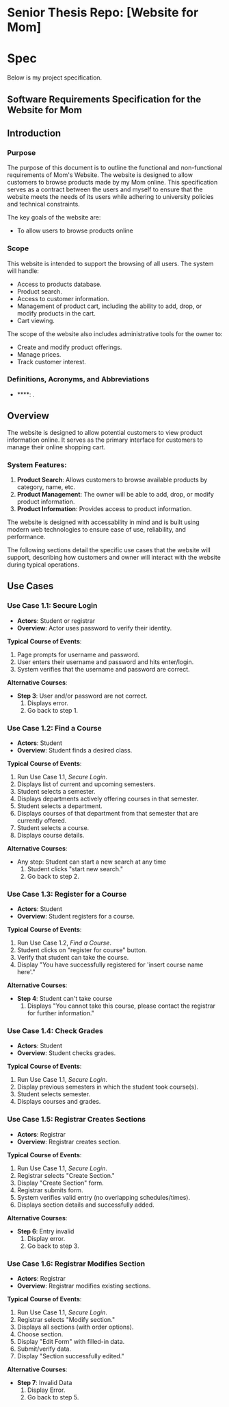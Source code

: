 # Senior Thesis Repo: [Website for Mom]

# Spec

Below is my project specification.  

## Software Requirements Specification for the Website for Mom

## Introduction

### Purpose
The purpose of this document is to outline the functional and non-functional requirements of Mom's Website. The website is designed to allow customers to browse products made by my Mom online.  This specification serves as a contract between the users and myself to ensure that the website meets the needs of its users while adhering to university policies and technical constraints.

The key goals of the website are:
- To allow users to browse products online

### Scope
This website is intended to support the browsing of all users. The system will handle:
- Access to products database.
- Product search.
- Access to customer information.
- Management of product cart, including the ability to add, drop, or modify products in the cart.
- Cart viewing.

The scope of the website also includes administrative tools for the owner to:
- Create and modify product offerings.
- Manage prices.
- Track customer interest.

### Definitions, Acronyms, and Abbreviations
- ****: .


## Overview
The website is designed to allow potential customers to view product information online. It serves as the primary interface for customers to manage their online shopping cart.

### System Features:
1. **Product Search**: Allows customers to browse available products by category, name, etc.
2. **Product Management**: The owner will be able to add, drop, or modify product information. 
3. **Product Information**: Provides  access to product information.

The website is designed with accessability in mind and is built using modern web technologies to ensure ease of use, reliability, and performance.

The following sections detail the specific use cases that the website will support, describing how customers and owner will interact with the website during typical operations.

## Use Cases

### Use Case 1.1: Secure Login
- **Actors**: Student or registrar
- **Overview**: Actor uses password to verify their identity.

**Typical Course of Events**:
1. Page prompts for username and password.
2. User enters their username and password and hits enter/login.
3. System verifies that the username and password are correct.

**Alternative Courses**:
- **Step 3**: User and/or password are not correct.
  1. Displays error.
  2. Go back to step 1.

### Use Case 1.2: Find a Course
- **Actors**: Student
- **Overview**: Student finds a desired class.

**Typical Course of Events**:
1. Run Use Case 1.1, *Secure Login*.
2. Displays list of current and upcoming semesters.
3. Student selects a semester.
4. Displays departments actively offering courses in that semester.
5. Student selects a department.
6. Displays courses of that department from that semester that are currently offered.
7. Student selects a course.
8. Displays course details.

**Alternative Courses**:
- Any step: Student can start a new search at any time
  1. Student clicks "start new search."
  2. Go back to step 2.

### Use Case 1.3: Register for a Course
- **Actors**: Student
- **Overview**: Student registers for a course.

**Typical Course of Events**:
1. Run Use Case 1.2, *Find a Course*.
2. Student clicks on "register for course" button.
3. Verify that student can take the course.
4. Display "You have successfully registered for 'insert course name here'."

**Alternative Courses**:
- **Step 4**: Student can't take course
  1. Displays "You cannot take this course, please contact the registrar for further information."

### Use Case 1.4: Check Grades
- **Actors**: Student
- **Overview**: Student checks grades.

**Typical Course of Events**:
1. Run Use Case 1.1, *Secure Login*.
2. Display previous semesters in which the student took course(s).
3. Student selects semester.
4. Displays courses and grades.

### Use Case 1.5: Registrar Creates Sections
- **Actors**: Registrar
- **Overview**: Registrar creates section.

**Typical Course of Events**:
1. Run Use Case 1.1, *Secure Login*.
2. Registrar selects "Create Section."
3. Display "Create Section" form.
4. Registrar submits form.
5. System verifies valid entry (no overlapping schedules/times).
6. Displays section details and successfully added.

**Alternative Courses**:
- **Step 6**: Entry invalid
  1. Display error.
  2. Go back to step 3.

### Use Case 1.6: Registrar Modifies Section
- **Actors**: Registrar
- **Overview**: Registrar modifies existing sections.

**Typical Course of Events**:
1. Run Use Case 1.1, *Secure Login*.
2. Registrar selects "Modify section."
3. Displays all sections (with order options).
4. Choose section.
5. Display "Edit Form" with filled-in data.
6. Submit/verify data.
7. Display "Section successfully edited."

**Alternative Courses**:
- **Step 7**: Invalid Data
  1. Display Error.
  2. Go back to step 5.

